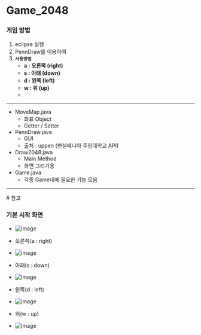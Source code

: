 # Game_2048
### 게임 방법

1. eclipse 실행
2. PennDraw를 이용하여 
3. **`사용방법`**
   - **a : 오른쪽 (right)**
   - **s : 아래 (down)**
   - **d : 왼쪽 (left)**
   - **w : 위 (up)**
   - 
<hr />

- MoveMap.java
  - 좌표 Object
  - Getter / Setter
- PennDraw.java
  - GUI
  - 출처 : uppen (펜실베니아 주립대학교 API)
- Draw2048.java
  - Main Method
  - 화면 그리기용
- Game.java
  - 각종 Game내에 필요한 기능 모음

<hr />
# 참고

### 기본 시작 화면
- ![image](https://user-images.githubusercontent.com/46014771/117570061-b4b96800-b103-11eb-932e-1ad777426f9d.png)


- 오른쪽(a : right)
- ![image](https://user-images.githubusercontent.com/46014771/117570066-bf73fd00-b103-11eb-9e02-3865cfcc7afe.png)
- 아래(s : down)
- ![image](https://user-images.githubusercontent.com/46014771/117570069-c7cc3800-b103-11eb-9af7-e1a8c2cb0055.png)
- 왼쪽(d : left)
- ![image](https://user-images.githubusercontent.com/46014771/117570075-d155a000-b103-11eb-8283-ff52acaeaf6a.png)
- 위(w : up)
- ![image](https://user-images.githubusercontent.com/46014771/117570081-da467180-b103-11eb-8378-5cf4fe9334a6.png)

